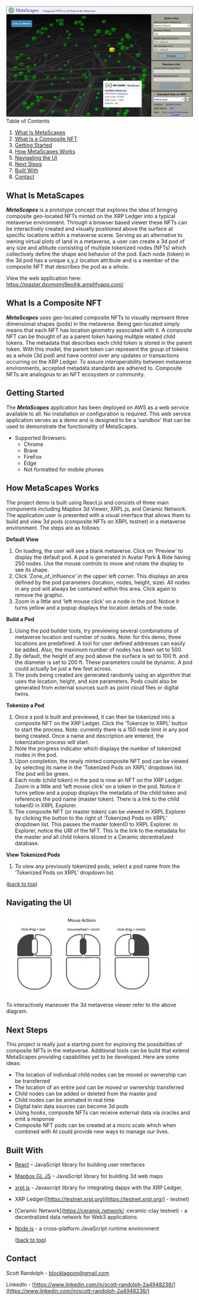 ![image info](./img/metascapes.jpg)
Table of Contents
1.  [What Is MetaScapes](#what-is-metascapes)
2.  [What Is a Composite NFT](#what-is-a-composite-nft)
3.  [Getting Started](#getting-started)
4.  [How MetaScapes Works](#how-metascapes-works)
5.  [Navigating the UI](#navigating-the-ui)
6.  [Next Steps](#next-steps)
7.  [Built With](#built-with)
8.  [Contact](#contact)

What Is MetaScapes
-----------------
_**MetaScapes**_ is a prototype concept that explores the idea of bringing composite geo-located NFTs minted on the XRP Ledger into a typical metaverse environment.  Through a browser based viewer these NFTs can be interactively created and visually positioned above the surface at specific locations within a metaverse scene.  Serving as an alternative to owning virtual plots of land in a metaverse, a user can create a 3d pod of any size and altitude consisting of multiple tokenized nodes (NFTs) which collectively define the shape and behavior of the pod.  Each node (token) in the 3d pod has a unique x,y,z location attribute and is a member of the composite NFT that describes the pod as a whole.

View the web application here: https://master.dxvmqmj9eoihk.amplifyapp.com/

What Is a Composite NFT
-------------------------
_**MetaScapes**_ uses geo-located composite NFTs to visually represent three dimensional shapes (pods) in the metaverse. Being geo-located simply means that each NFT has location geometry associated with it.  A composite NFT can be thought of as a parent token having mulitple related child tokens.  The metadata that describes each child token is stored in the parent token.  With this model, the parent token can represent the group of tokens as a whole (3d pod) and have control over any updates or transactions occurring on the XRP Ledger.  To assure interoperability between metaverse environments, accepted metadata standards are adhered to.  Composite NFTs are analogous to an NFT ecosystem or community.

Getting Started
---------------
The _**MetaScapes**_ application has been deployed on AWS as a web service available to all. No installation or configuration is required. This web service application serves as a demo and is designed to be a 'sandbox' that can be used to demonstrate the functionality of MetaScapes.

*   Supported Browsers:
    *   Chrome
    *   Brave
    *   FireFox
    *   Edge
    *   Not formatted for mobile phones


How MetaScapes Works
--------------------
The project demo is built using React.js and consists of three main components including Mapbox 3d Viewer, XRPL.js, and Ceramic Network.  The application user is presented with a visual interface that allows them to build and view 3d pods (composite NFTs on XRPL testnet) in a metaverse environment.  The steps are as follows:

**Default View**
   1.	On loading, the user will see a blank metaverse.  Click on ‘Preview’ to display the default pod.  A pod is generated in Avatar Park & Ride having 250 nodes.  Use       the mouse controls to move and rotate the display to see its shape.
   2.	Click ‘Zone_of_Influence’ in the upper left corner.  This displays an area defined by the pod parameters (location, nodes, height, size).  All nodes in any pod         will always be contained within this area.  Click again to remove the graphic.
   3.	Zoom in a little and ‘left mouse click’ on a node in the pod.  Notice it turns yellow and a popup displays the location details of the node.
   
**Build a Pod**
   1.	Using the pod builder tools, try previewing several combinations of metaverse location and number of nodes.  Note: for this demo, three locations are predefined.       A tool for user defined addresses can easily be added.  Also, the maximum number of nodes has been set to 500.
   2.	By default, the height of any pod above the surface is set to 100 ft. and the diameter is set to 200 ft.  These parameters could be dynamic.  A pod could               actually be just a few feet across.
   3.	The pods being created are generated randomly using an algorithm that uses the location, height, and size parameters.  Pods could also be generated from external       sources such as point cloud files or digital twins.
   
**Tokenize a Pod**
   1.	Once a pod is built and previewed, it can then be tokenized into a composite NFT on the XRP Ledger.  Click the ‘Tokenize to XRPL’ button to start the process.          Note: currently there is a 150 node limit in any  pod being created.  Once a name and description are entered, the tokenization process will start.
   2.	Note the progress indicator which displays the number of tokenized nodes in the pod.
   3.	Upon completion, the newly minted composite NFT pod can be viewed by selecting its name in the ‘Tokenized Pods on XRPL’ dropdown list.  The pod will be green.
   4.	Each node (child token) in the pod is now an NFT on the XRP Ledger.  Zoom in a little and ‘left mouse click’ on a token in the pod.  Notice it turns yellow and a       popup displays the metadata of the child token and references the pod name (master token).  There is a link to the child tokenID in XRPL Explorer.
   5.	The composite NFT (or master token) can be viewed in XRPL Explorer by clicking the button to the right of ‘Tokenized Pods on XRPL’ dropdown list.  This passes         the master tokenID to XRPL Explorer.  In Explorer, notice the URI of the NFT.  This is the link to the metadata for the master and all child tokens stored in a         Ceramic decentralized database.

**View Tokenized Pods**
   1.	To view any previously tokenized pods, select a pod name from the ‘Tokenized Pods on XRPL’ dropdown list.
   
   ([back to top](#top))

Navigating the UI
-----------------
![image info](./img/mouse-wheel.jpg)

To interactively maneuver the 3d metaverse viewer refer to the above diagram.
 
Next Steps
-------
This  project is really just a starting point for exploring the possibilities of composite NFTs in the metaverse.  Additional tools can be build that extend MetaScapes providing capabilities yet to be developed.  Here are some ideas:
   *	The  location of individual child nodes can be moved or ownership can be transferred
   *	The location of an entire pod can be moved or ownership transferred
   *	Child nodes can be added or deleted from the master pod
   *	Child nodes can be animated in real time
   *	Digital twin data sources can become 3d pods
   *	Using hooks, composite NFTs can receive external data via oracles and emit a response
   *	Composite NFT pods can be created at a micro scale which when combined with AI could provide new ways to manage our lives.


Built With
----------
*   [React](https://reactjs.org/) – JavaScript library for building user interfaces
*   [Mapbox GL JS](https://mapbox.com/) – JavaScript library for building 3d web maps
*   [xrpl.js](https://xrpl.org/) - Javascript library for integrating dapps with the XRP Ledger,
*   XRP Ledger([https://testnet.xrpl.org](https://testnet.xrpl.org/) - testnet)
*   [Ceramic Network](https://ceramic.network/ :ceramic-clay testnet) - a decentralized data network for Web3 applications
*   [Node.js](https://nodejs.org/en/) - a cross-platform JavaScript runtime environment
    
    ([back to top](#top))

Contact
-------
Scott Randolph - [blocklagoon@gmail.com](mailto:blocklagoon@gmail.com)

LinkedIn - [https://www.linkedin.com/in/scott-randolph-2a4948236/](https://www.linkedin.com/in/scott-randolph-2a4948236/)
